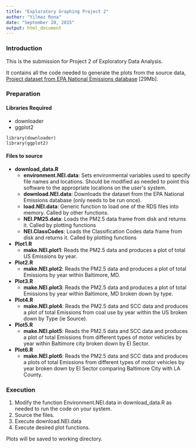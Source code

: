 ```yaml
---
title: "Exploratory Graphing Project 2"
author: "Yilmaz Rona"
date: "September 20, 2015"
output: html_document
---
```


### Introduction
This is the submission for Project 2 of Exploratory Data Analysis.

It contains all the code needed to generate the plots from the source data, <a href="https://d396qusza40orc.cloudfront.net/exdata%2Fdata%2FNEI_data.zip">Project dataset from  EPA National Emissions database</a> [29Mb].

### Preparation
#### Libraries Required
* downloader
* ggplot2

```
library(downloader)
library(ggplot2)
```

#### Files to source
* **download_data.R**
    + **environment.NEI.data**:  Sets environmental variables used to specify file names and locations.  Should be modified as needed to point this software to the appropriate locations on the user's system.
    + **download.NEI.data**: Downloads the dataset from the EPA National Emissions database (only needs to be run once).
    + **load.NEI.data**: Generic function to load one of the RDS files into memory.  Called by other functions.
    + **NEI.PM25.data**: Loads the PM2.5 data frame from disk and returns it.  Called by plotting functions
    + **NEI.ClassCodes**: Loads the Classification Codes data frame from disk and returns it.  Called by plotting functions
* **Plot1.R**
    + **make.NEI.plot1**: Reads the PM2.5 data and produces a plot of total US Emissions by year.
* **Plot2.R**
    + **make.NEI.plot2**: Reads the PM2.5 data and produces a plot of total Emissions by year within Baltimore, MD.
* **Plot3.R**
    + **make.NEI.plot3**: Reads the PM2.5 data and produces a plot of total Emissions by year within Baltimore, MD broken down by type.
* **Plot4.R**
    + **make.NEI.plot4**: Reads the PM2.5 data and SCC data and produces a plot of total Emissions from coal use by year within the US broken down by Type (ie Source).
* **Plot5.R**
    + **make.NEI.plot5**: Reads the PM2.5 data and SCC data and produces a plot of total Emissions from different types of motor vehicles by year within Baltimore city broken down by EI Sector.
* **Plot6.R**
    + **make.NEI.plot6**: Reads the PM2.5 data and SCC data and produces a plots of total Emissions from different types of motor vehicles by year broken down by EI Sector comparing Baltimore City with LA County.

### Execution

1. Modify the function Environment.NEI.data in download_data.R as needed to run the code on your system.
1. Source the files.
1. Execute download.NEI.data
1. Execute desired plot functions.

Plots will be saved to working directory.